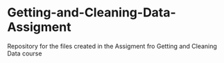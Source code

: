 # Getting-and-Cleaning-Data-Assigment
Repository for the files created in the Assigment fro Getting and Cleaning Data course
